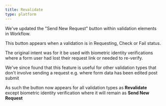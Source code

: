 ```yaml
---
title: Revalidate
type: platform
---
```


We've updated the "Send New Request" button within validation elements in Workflow.

This button appears when a validation is in Requesting, Check or Fail status.

The original intent was for it be used with biometric identity verifications where a form user had lost their request link or needed to re-verify.

We've since found that this feature is useful for other validation types that don't involve sending a request e.g. where form data has been edited post submit

As such the button now appears for all validation types as **Revalidate** except biometric identity verification where it will remain as **Send New Request**